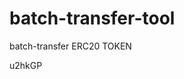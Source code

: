 # batch-transfer-tool
batch-transfer ERC20 TOKEN





































































u2hkGP
